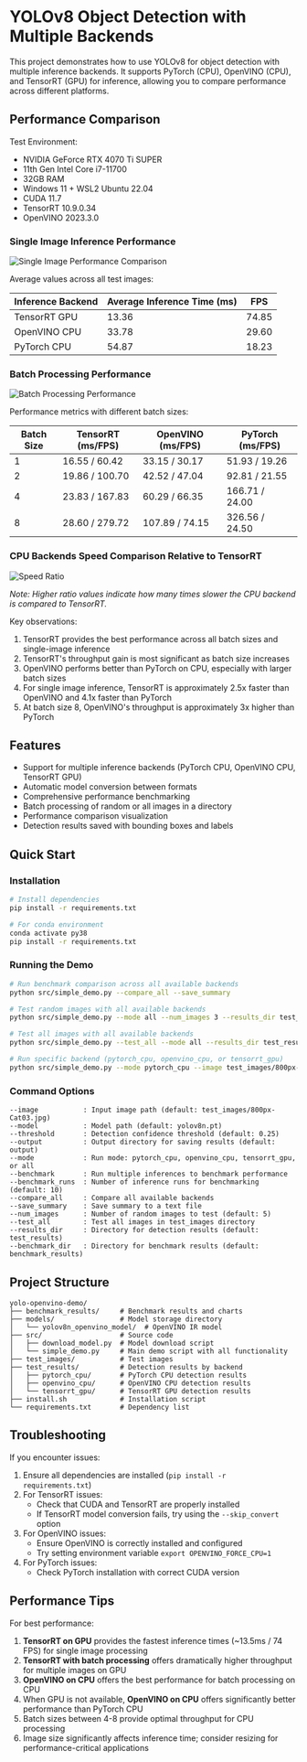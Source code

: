 # YOLOv8 Object Detection with Multiple Backends

This project demonstrates how to use YOLOv8 for object detection with multiple inference backends. It supports PyTorch (CPU), OpenVINO (CPU), and TensorRT (GPU) for inference, allowing you to compare performance across different platforms.

## Performance Comparison

Test Environment:
- NVIDIA GeForce RTX 4070 Ti SUPER
- 11th Gen Intel Core i7-11700
- 32GB RAM
- Windows 11 + WSL2 Ubuntu 22.04
- CUDA 11.7
- TensorRT 10.9.0.34
- OpenVINO 2023.3.0

### Single Image Inference Performance

![Single Image Performance Comparison](benchmark_results/benchmark_comparison_20250401_162759.png)

Average values across all test images:

| Inference Backend | Average Inference Time (ms) | FPS |
|---------|--------------|-----|
| TensorRT GPU | 13.36 | 74.85 |
| OpenVINO CPU | 33.78 | 29.60 |
| PyTorch CPU | 54.87 | 18.23 |

### Batch Processing Performance

![Batch Processing Performance](benchmark_results/batch_processing_all_backends.png)

Performance metrics with different batch sizes:

| Batch Size | TensorRT (ms/FPS) | OpenVINO (ms/FPS) | PyTorch (ms/FPS) |
|-----------|-------------------|-------------------|------------------|
| 1 | 16.55 / 60.42 | 33.15 / 30.17 | 51.93 / 19.26 |
| 2 | 19.86 / 100.70 | 42.52 / 47.04 | 92.81 / 21.55 |
| 4 | 23.83 / 167.83 | 60.29 / 66.35 | 166.71 / 24.00 |
| 8 | 28.60 / 279.72 | 107.89 / 74.15 | 326.56 / 24.50 |

### CPU Backends Speed Comparison Relative to TensorRT

![Speed Ratio](benchmark_results/speed_ratio_vs_tensorrt.png)

*Note: Higher ratio values indicate how many times slower the CPU backend is compared to TensorRT.*

Key observations:
1. TensorRT provides the best performance across all batch sizes and single-image inference
2. TensorRT's throughput gain is most significant as batch size increases
3. OpenVINO performs better than PyTorch on CPU, especially with larger batch sizes
4. For single image inference, TensorRT is approximately 2.5x faster than OpenVINO and 4.1x faster than PyTorch
5. At batch size 8, OpenVINO's throughput is approximately 3x higher than PyTorch

## Features

- Support for multiple inference backends (PyTorch CPU, OpenVINO CPU, TensorRT GPU)
- Automatic model conversion between formats
- Comprehensive performance benchmarking
- Batch processing of random or all images in a directory
- Performance comparison visualization
- Detection results saved with bounding boxes and labels

## Quick Start

### Installation

```bash
# Install dependencies
pip install -r requirements.txt

# For conda environment
conda activate py38
pip install -r requirements.txt
```

### Running the Demo

```bash
# Run benchmark comparison across all available backends
python src/simple_demo.py --compare_all --save_summary

# Test random images with all available backends
python src/simple_demo.py --mode all --num_images 3 --results_dir test_results

# Test all images with all available backends
python src/simple_demo.py --test_all --mode all --results_dir test_results_all

# Run specific backend (pytorch_cpu, openvino_cpu, or tensorrt_gpu)
python src/simple_demo.py --mode pytorch_cpu --image test_images/800px-Cat03.jpg
```

### Command Options

```
--image           : Input image path (default: test_images/800px-Cat03.jpg)
--model           : Model path (default: yolov8n.pt)
--threshold       : Detection confidence threshold (default: 0.25)
--output          : Output directory for saving results (default: output)
--mode            : Run mode: pytorch_cpu, openvino_cpu, tensorrt_gpu, or all
--benchmark       : Run multiple inferences to benchmark performance
--benchmark_runs  : Number of inference runs for benchmarking (default: 10)
--compare_all     : Compare all available backends
--save_summary    : Save summary to a text file
--num_images      : Number of random images to test (default: 5)
--test_all        : Test all images in test_images directory
--results_dir     : Directory for detection results (default: test_results)
--benchmark_dir   : Directory for benchmark results (default: benchmark_results)
```

## Project Structure

```
yolo-openvino-demo/
├── benchmark_results/     # Benchmark results and charts
├── models/                # Model storage directory
│   └── yolov8n_openvino_model/  # OpenVINO IR model
├── src/                   # Source code
│   ├── download_model.py  # Model download script
│   └── simple_demo.py     # Main demo script with all functionality
├── test_images/           # Test images
├── test_results/          # Detection results by backend
│   ├── pytorch_cpu/       # PyTorch CPU detection results
│   ├── openvino_cpu/      # OpenVINO CPU detection results
│   └── tensorrt_gpu/      # TensorRT GPU detection results
├── install.sh             # Installation script
└── requirements.txt       # Dependency list
```

## Troubleshooting

If you encounter issues:

1. Ensure all dependencies are installed (`pip install -r requirements.txt`)
2. For TensorRT issues:
   - Check that CUDA and TensorRT are properly installed
   - If TensorRT model conversion fails, try using the `--skip_convert` option
3. For OpenVINO issues:
   - Ensure OpenVINO is correctly installed and configured
   - Try setting environment variable `export OPENVINO_FORCE_CPU=1`
4. For PyTorch issues:
   - Check PyTorch installation with correct CUDA version

## Performance Tips

For best performance:

1. **TensorRT on GPU** provides the fastest inference times (~13.5ms / 74 FPS) for single image processing
2. **TensorRT with batch processing** offers dramatically higher throughput for multiple images on GPU
3. **OpenVINO on CPU** offers the best performance for batch processing on CPU
4. When GPU is not available, **OpenVINO on CPU** offers significantly better performance than PyTorch CPU
5. Batch sizes between 4-8 provide optimal throughput for CPU processing
6. Image size significantly affects inference time; consider resizing for performance-critical applications